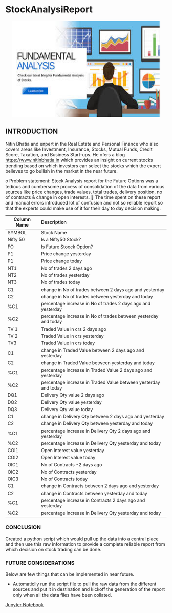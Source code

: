 # StockAnalysiReport
<p align="center">
  <img width="460" height="300" src="Images/images.jpg">
</p>

## INTRODUCTION
Nitin Bhatia and enpert in the Real Estate and Personal Finance who also covers areas like Investment, Insurance, Stocks, Mutual Funds, Credit Score, Taxation, and Business Start-ups. He ofers a blog https://www.nitinbhatia.in which provides an insight on current stocks trending based on which investors can select the stocks which the expert believes to go bullish in the market in the near future.

o	Problem statement: Stock Analysis report for the Future Options was a tedious and cumbersome process of consolidation of the data 
from various sources like price changes, trade values, total trades, delivery position, no of contracts & change in open interests.
	The time spent on these report and manual errors introduced lot of confusion and not so reliable report so that the experts 
could make use of it for their day to day decision making.


| Column Name         | Description  |
| ------------------- |:-------------|
| SYMBOL              | Stock Name                        |
| Nifty 50            | Is a Nifty50 Stock? |
| FO                  | Is Future Stoock Option?                                          |
| P1                  | Price change yesterday                                        |
| P1                  | Price change today|
| NT1                 | No of trades 2 days ago                                          |
| NT2                 | No of trades yesterday            |
| NT3                 | No of trades today|
| C1                  | change in No of trades between 2 days ago and yesterday |
| C2                  | change in No of trades between yesterday and today|
| %C1                 | percentage increase in No of trades 2 days ago and yesterday|
| %C2                 | percentage increase in No of trades between yesterday and today|
| TV 1                | Traded Value in crs 2 days ago |
| TV 2                | Traded Value in crs yesterday                                         |
| TV3                 | Traded Value in crs today |
| C1                  | change in Traded Value between 2 days ago and yesterday |
| C2                  | change in Traded Value between yesterday and today|
| %C1                 | percentage increase in Traded Value 2 days ago and yesterday|
| %C2                 | percentage increase in Traded Value between yesterday and today|
| DQ1                 | Delivery Qty value 2 days ago|
| DQ2                 | Delivery Qty value yesterday |
| DQ3                 | Delivery Qty value today |
| C1                  | change in Delivery Qty between 2 days ago and yesterday|
| C2                  | change in Delivery Qty between yesterday and today|
| %C1                 | percentage increase in Delivery Qty 2 days ago and yesterday|
| %C2                 | percentage increase in Delivery Qty yesterday and today|
| COI1                | Open Interest value yesterday|
| COI2                | Open Interest value today|
| OIC1                | No of Contracts -2 days ago|
| OIC2                | No of Contracts  yesterday|
| OIC3                | No of Contracts today|
| C1                  | change in Contracts between 2 days ago and yesterday|
| C2                  | change in Contracts  between yesterday and today|
| %C1                 | percentage increase in Contracts 2 days ago and yesterday|
| %C2                 | percentage increase in Delivery Qty yesterday and today           |


### CONCLUSION

Created a python script which would pull up the data into a central place and then use this raw information to provide a 
complete reliable report from which decision on stock trading can be done.

### FUTURE CONSIDERATIONS
Below are few things that can be implemented in near future.

  - Automaticlly run the script file to pull the raw data from the different sources and put it in destination and kickoff the generation of the report only when all the data files have been collated.

  
[Jupyter Notebook](.StockAnalysiReport/Stock-Analysis_Report.ipynb)
